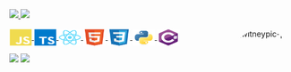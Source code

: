 <div align="center"  style="display: flex">
  <a href="https://github.com/Witney2025">
  <img height="180em" src="https://github-readme-stats.vercel.app/api?username=Witney2025&show_icons=true&theme=dracula&include_all_commits=true&count_private=true"/>
  <img height="180em" src="https://github-readme-stats.vercel.app/api/top-langs/?username=Witney2025&layout=compact&langs_count=7&theme=dark"/>
</div>

  <div style="display: inline_block"><br> <img align="center" alt="f50kdev-Js" height="30" width="40" src="https://raw.githubusercontent.com/devicons/devicon/master/icons/javascript/javascript-plain.svg">
  <img align="center" alt="f50kdev-Ts" height="30" width="40" src="https://raw.githubusercontent.com/devicons/devicon/master/icons/typescript/typescript-plain.svg">
  <img align="center" alt="f50kdev-React" height="30" width="40" src="https://raw.githubusercontent.com/devicons/devicon/master/icons/react/react-original.svg">
  <img align="center" alt="f50kdev-HTML" height="30" width="40" src="https://raw.githubusercontent.com/devicons/devicon/master/icons/html5/html5-original.svg">
  <img align="center" alt="f50kdev-CSS" height="30" width="40" src="https://raw.githubusercontent.com/devicons/devicon/master/icons/css3/css3-original.svg">
  <img align="center" alt="f50kdev-Python" height="30" width="40" src="https://raw.githubusercontent.com/devicons/devicon/master/icons/python/python-original.svg">
  <img align="center" alt="f50kdev-java" height="30" width="40" src="https://raw.githubusercontent.com/devicons/devicon/master/icons/csharp/csharp-original.svg">
  
  <img align="right" alt="witneypic-pic" height="150" style="border-radius:1000px;" src="https://github.com/Witney2025/myavatar/blob/main/E79A07FE-08CE-451F-AF78-4DE5494C0C42_1_105_c%201.png?raw=true">
</div>
  
  <div>
    

    

    
 	
 
  <a href = "witneyxerinda@gmail.com"><img src="https://img.shields.io/badge/-Gmail-%23333?style=for-the-badge&logo=gmail&logoColor=white" target="_blank"></a>
  <a href="https://www.linkedin.com/in/witney-xerinda-756579344/" target="_blank"><img src=" https://github.com/Witney2025/myavatar/blob/main/E79A07FE-08CE-451F-AF78-4DE5494C0C42_1_105_c%201.png " target="_blank"></a> 
    
  </div>

